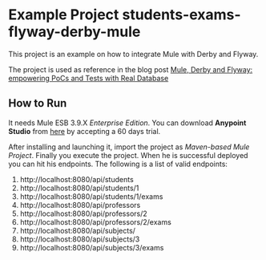 # Example Project students-exams-flyway-derby-mule
This project is an example on how to integrate Mule with Derby and Flyway.

The project is used as reference in the blog post [Mule, Derby and Flyway: empowering PoCs and Tests with Real Database](https://ricston.com/)

## How to Run
It needs Mule ESB 3.9.X *Enterprise Edition*. You can download **Anypoint Studio** from [here](https://www.mulesoft.com/lp/dl/studio/previous) by accepting a 60 days trial.

After installing and launching it, import the project as *Maven-based Mule Project*. Finally you execute the project. When he is successful deployed you can hit his endpoints. The following is a list of valid endpoints:


1. http://localhost:8080/api/students
1. http://localhost:8080/api/students/1
1. http://localhost:8080/api/students/1/exams
1. http://localhost:8080/api/professors
1. http://localhost:8080/api/professors/2
1. http://localhost:8080/api/professors/2/exams
1. http://localhost:8080/api/subjects/
1. http://localhost:8080/api/subjects/3
1. http://localhost:8080/api/subjects/3/exams


##
